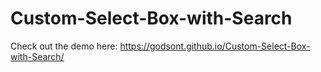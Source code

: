 # Custom-Select-Box-with-Search

Check out the demo here: https://godsont.github.io/Custom-Select-Box-with-Search/
